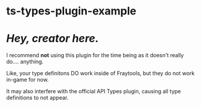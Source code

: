 # ts-types-plugin-example

# ***Hey, creator here.***

I recommend **not** using this plugin for the time being as it doesn't really do.... anything.

Like, your type definitons DO work inside of Fraytools, but they do not work in-game for now.

It may also interfere with the official API Types plugin, causing all type definitions to not appear.
